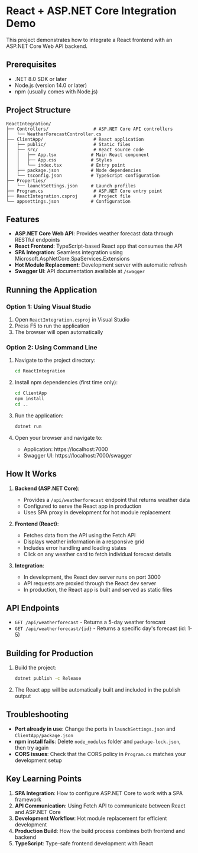 # React + ASP.NET Core Integration Demo

This project demonstrates how to integrate a React frontend with an ASP.NET Core Web API backend.

## Prerequisites

- .NET 8.0 SDK or later
- Node.js (version 14.0 or later)
- npm (usually comes with Node.js)

## Project Structure

```
ReactIntegration/
├── Controllers/                 # ASP.NET Core API controllers
│   └── WeatherForecastController.cs
├── ClientApp/                   # React application
│   ├── public/                  # Static files
│   ├── src/                     # React source code
│   │   ├── App.tsx             # Main React component
│   │   ├── App.css             # Styles
│   │   └── index.tsx           # Entry point
│   ├── package.json            # Node dependencies
│   └── tsconfig.json           # TypeScript configuration
├── Properties/
│   └── launchSettings.json     # Launch profiles
├── Program.cs                   # ASP.NET Core entry point
├── ReactIntegration.csproj      # Project file
└── appsettings.json            # Configuration
```

## Features

- **ASP.NET Core Web API**: Provides weather forecast data through RESTful endpoints
- **React Frontend**: TypeScript-based React app that consumes the API
- **SPA Integration**: Seamless integration using Microsoft.AspNetCore.SpaServices.Extensions
- **Hot Module Replacement**: Development server with automatic refresh
- **Swagger UI**: API documentation available at `/swagger`

## Running the Application

### Option 1: Using Visual Studio
1. Open `ReactIntegration.csproj` in Visual Studio
2. Press F5 to run the application
3. The browser will open automatically

### Option 2: Using Command Line
1. Navigate to the project directory:
   ```bash
   cd ReactIntegration
   ```

2. Install npm dependencies (first time only):
   ```bash
   cd ClientApp
   npm install
   cd ..
   ```

3. Run the application:
   ```bash
   dotnet run
   ```

4. Open your browser and navigate to:
   - Application: https://localhost:7000
   - Swagger UI: https://localhost:7000/swagger

## How It Works

1. **Backend (ASP.NET Core)**:
   - Provides a `/api/weatherforecast` endpoint that returns weather data
   - Configured to serve the React app in production
   - Uses SPA proxy in development for hot module replacement

2. **Frontend (React)**:
   - Fetches data from the API using the Fetch API
   - Displays weather information in a responsive grid
   - Includes error handling and loading states
   - Click on any weather card to fetch individual forecast details

3. **Integration**:
   - In development, the React dev server runs on port 3000
   - API requests are proxied through the React dev server
   - In production, the React app is built and served as static files

## API Endpoints

- `GET /api/weatherforecast` - Returns a 5-day weather forecast
- `GET /api/weatherforecast/{id}` - Returns a specific day's forecast (id: 1-5)

## Building for Production

1. Build the project:
   ```bash
   dotnet publish -c Release
   ```

2. The React app will be automatically built and included in the publish output

## Troubleshooting

- **Port already in use**: Change the ports in `launchSettings.json` and `ClientApp/package.json`
- **npm install fails**: Delete `node_modules` folder and `package-lock.json`, then try again
- **CORS issues**: Check that the CORS policy in `Program.cs` matches your development setup

## Key Learning Points

1. **SPA Integration**: How to configure ASP.NET Core to work with a SPA framework
2. **API Communication**: Using Fetch API to communicate between React and ASP.NET Core
3. **Development Workflow**: Hot module replacement for efficient development
4. **Production Build**: How the build process combines both frontend and backend
5. **TypeScript**: Type-safe frontend development with React